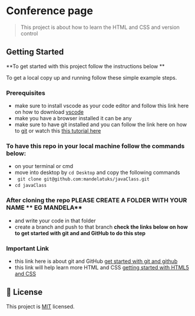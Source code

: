 
# Conference page

> This project is about how to learn the HTML and CSS and version control 



## Getting Started

**To get started with this project follow the instructions below **


To get a local copy up and running follow these simple example steps.

### Prerequisites
- make sure to install vscode as your code editor and follow this link here on how to  download [vscode](https://code.visualstudio.com/)
- make you have a browser installed it can be any
- make sure to have git installed and you can follow the link here on how to [git](https://git-scm.com/) or watch this [this tutorial here](https://www.youtube.com/watch?v=AdzKzlp66sQ)

### To have this repo in your local machine follow the commands below:
- on your terminal or cmd
- move into desktop by `cd Desktop` and copy the following commands
- ` git clone git@github.com:mandelatuks/javaClass.git`
-  ` cd javaClass `
### After cloning the repo   PLEASE CREATE A FOLDER WITH YOUR NAME ** EG MANDELA**
-  and write your code in that folder
-  create a branch and push to that branch **check the links below on how to get started with git and and GitHub to do this step**
 

### Important Link
- this link here is about git and GitHub [get started with git and github](https://www.youtube.com/watch?v=RGOj5yH7evk&t=305s)
- this link will help learn more HTML and CSS [getting started with HTML5 and CSS](https://www.youtube.com/watch?v=Wm6CUkswsNw&t=12s)




## 📝 License

This project is [MIT](./MIT.md) licensed.
